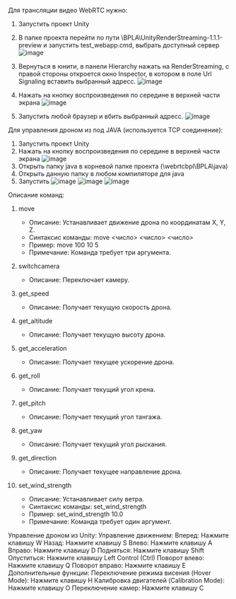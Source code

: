 Для трансляции видео WebRTC нужно:
1) Запустить проект Unity
2) В папке проекта перейти по пути \BPLA\UnityRenderStreaming-1.1.1-preview и запустить test_webapp.cmd, выбрать доступный сервер
   ![image](https://github.com/user-attachments/assets/2e85b1e2-b93a-4090-84ec-89f7b3b04c15)
4) Вернуться в юнити, в панели Hierarchy нажать на RenderStreaming, с правой стороны откроется окно Inspector, в котором в поле Url Signaling вставить выбранный адресс.
   ![image](https://github.com/user-attachments/assets/2a12e47e-ceff-4c36-9948-deedf702d745)

5) Нажать на кнопку воспроизведения по середине в верхней части экрана
   ![image](https://github.com/user-attachments/assets/2404090d-68ed-4c35-8b04-7dd2c16894ec)
6) Запустить любой браузер и вбить выбранный адресс.
   ![image](https://github.com/user-attachments/assets/27367eb1-a6db-4477-b2ec-3a59d592a52a)

Для управления дроном из под JAVA (используется TCP соединение):
1) Запустить проект Unity
2) Нажать на кнопку воспроизведения по середине в верхней части экрана
    ![image](https://github.com/user-attachments/assets/2404090d-68ed-4c35-8b04-7dd2c16894ec)
3) Открыть папку java в корневой папке проекта (\webrtcbpl\BPLA\java)
4) Открыть данную папку в любом компиляторе для java
5) Запустить
   ![image](https://github.com/user-attachments/assets/a033d8ab-e755-45e5-a109-7c16d0d34f80)
   ![image](https://github.com/user-attachments/assets/42cde1f0-251e-4665-a179-2363db7eb7cd)
   ![image](https://github.com/user-attachments/assets/8a6852a9-2178-4f71-949f-1b2708dc721e)


Описание команд:
1) move
   - Описание: Устанавливает движение дрона по координатам X, Y, Z.
   - Синтаксис команды: move <число> <число> <число>
   - Пример: move 100 10 5
   - Примечание: Команда требует три аргумента.
     
 2) switchcamera
    - Описание: Переключает камеру.

 3) get_speed
    - Описание: Получает текущую скорость дрона.
   
 4) get_altitude
    - Описание: Получает текущую высоту дрона.

 5) get_acceleration
    - Описание: Получает текущее ускорение дрона.
   
 6) get_roll
    - Описание: Получает текущий угол крена.

 7) get_pitch
    - Описание: Получает текущий угол тангажа.
   
 8) get_yaw
    - Описание: Получает текущий угол рыскания.
   
 9) get_direction
     - Описание: Получает текущее направление дрона.
   
 10) set_wind_strength
     - Описание: Устанавливает силу ветра.
     - Синтаксис команды: set_wind_strength <newWindStrength>
     - Пример: set_wind_strength 10.0
     - Примечание: Команда требует один аргумент.


Управление дроном из Unity:
   Управление движением:
      Вперед: Нажмите клавишу W
      Назад: Нажмите клавишу S
      Влево: Нажмите клавишу A
      Вправо: Нажмите клавишу D
      Подняться: Нажмите клавишу Shift
      Опуститься: Нажмите клавишу Left Control (Ctrl)
      Поворот влево: Нажмите клавишу Q
      Поворот вправо: Нажмите клавишу E
   Дополнительные функции:
      Переключение режима висения (Hover Mode): Нажмите клавишу H
      Калибровка двигателей (Calibration Mode): Нажмите клавишу O
      Переключение камер: Нажмите клавишу C


